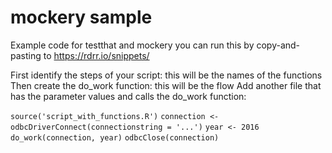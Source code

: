 # mockery sample
Example code for testthat and mockery you can run this by copy-and-pasting to https://rdrr.io/snippets/

First identify the steps of your script: this will be the names of the functions
Then create the do_work function: this will be the flow
Add another file that has the parameter values and calls the do_work function:


`source('script_with_functions.R')`
`connection <- odbcDriverConnect(connectionstring = '...')`
`year <- 2016`
`do_work(connection, year)`
`odbcClose(connection)`
